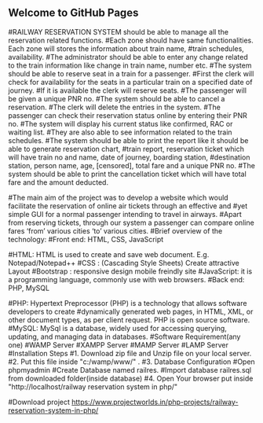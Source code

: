 ## Welcome to GitHub Pages

#RAILWAY RESERVATION SYSTEM should be able to manage all the reservation related functions.
#Each zone should have same functionalities. Each zone will stores the information about train name, 
#train schedules, availability. 
#The administrator should be able to enter any change related to the train information like change in train name, number etc. 
#The system should be able to reserve seat in a train for a passenger. 
#First the clerk will check for availability for the seats in a particular train on a specified date of journey. 
#If it is available the clerk will reserve seats. 
#The passenger will be given a unique PNR no. 
#The system should be able to cancel a reservation. 
#The clerk will delete the entries in the system. 
#The passenger can check their reservation status online by entering their PNR no. 
#The system will display his current status like confirmed, RAC or waiting list. 
#They are also able to see information related to the train schedules.
#The system should be able to print the report like it should be able to generate reservation chart, 
#train report, reservation ticket which will have train no and name, date of journey, boarding station, 
#destination station, person name, age, [censored], total fare and a unique PNR no. 
#The system should be able to print the cancellation ticket which will have total fare and the amount deducted.
 
#The main aim of the project was to develop a website which would facilitate the reservation of online air tickets through an effective and 
#yet simple GUI for a normal passenger intending to travel in airways. 
#Apart from reserving tickets, through our system a passenger can compare online fares ‘from’ various cities ‘to’ various cities.
#Brief overview of the technology:
#Front end: HTML, CSS, JavaScript

#HTML: HTML is used to create and save web document. E.g. Notepad/Notepad++
#CSS : (Cascading Style Sheets) Create attractive Layout
#Bootstrap : responsive design mobile freindly site
#JavaScript: it is a programming language, commonly use with web browsers.
#Back end: PHP, MySQL

#PHP: Hypertext Preprocessor (PHP) is a technology that allows software developers to create 
#dynamically generated web pages, in HTML, XML, or other document types, as per client request. PHP is open source software.
#MySQL: MySql is a database, widely used for accessing querying, updating, and managing data in databases.
#Software Requirement(any one)
#WAMP Server
#XAMPP Server
#MAMP Server
#LAMP Server
#Installation Steps
#1. Download zip file and Unzip file on your local server.
#2. Put this file inside "c:/wamp/www/" .
#3. Database Configuration
#Open phpmyadmin
#Create Database named railres.
#Import database railres.sql from downloaded folder(inside database)
#4. Open Your browser put inside "http://localhost/railway reservation system in php/"

#Download project  https://www.projectworlds.in/php-projects/railway-reservation-system-in-php/